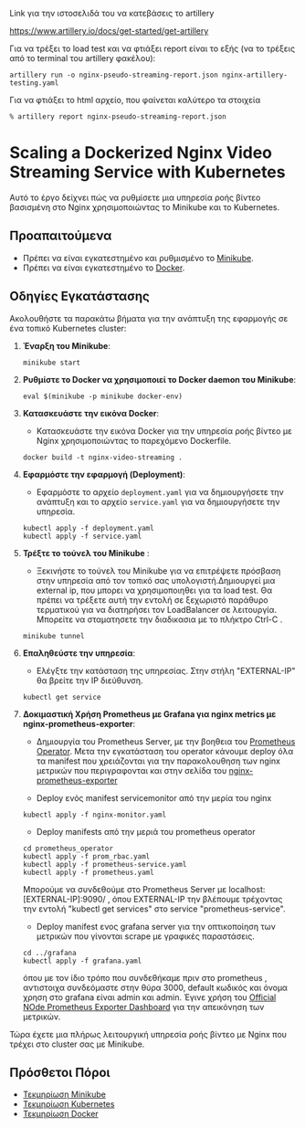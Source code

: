 Link για την ιστοσελιδά του να κατεβάσεις το artillery

https://www.artillery.io/docs/get-started/get-artillery

Για να τρέξει το load test και να φτιάξει report είναι το εξής (να το τρέξεις από το terminal του artillery φακέλου):

```shell
artillery run -o nginx-pseudo-streaming-report.json nginx-artillery-testing.yaml
```
Για να φτιάξει το html αρχείο, που φαίνεται καλύτερο τα στοιχεία

```shell
% artillery report nginx-pseudo-streaming-report.json 
```

# Scaling a Dockerized Nginx Video Streaming Service with Kubernetes

Αυτό το έργο δείχνει πώς να ρυθμίσετε μια υπηρεσία ροής βίντεο βασισμένη στο Nginx χρησιμοποιώντας το Minikube και το Kubernetes.

## Προαπαιτούμενα

- Πρέπει να είναι εγκατεστημένο και ρυθμισμένο το [Minikube](https://minikube.sigs.k8s.io/docs/start/).
- Πρέπει να είναι εγκατεστημένο το [Docker](https://docs.docker.com/get-docker/).

## Οδηγίες Εγκατάστασης

Ακολουθήστε τα παρακάτω βήματα για την ανάπτυξη της εφαρμογής σε ένα τοπικό Κubernetes cluster:

1. **Έναρξη του Minikube**:
    ```shell
    minikube start
    ```

2. **Ρυθμίστε το Docker να χρησιμοποιεί το Docker daemon του Minikube**:
    ```shell
    eval $(minikube -p minikube docker-env)
    ```

3. **Κατασκευάστε την εικόνα Docker**:
    - Κατασκευάστε την εικόνα Docker για την υπηρεσία ροής βίντεο με Nginx χρησιμοποιώντας το παρεχόμενο Dockerfile.
    ```shell
    docker build -t nginx-video-streaming .
    ```

4. **Εφαρμόστε την εφαρμογή (Deployment)**:
    - Εφαρμόστε το αρχείο `deployment.yaml` για να δημιουργήσετε την ανάπτυξη και το αρχείο `service.yaml` για να δημιουργήσετε την υπηρεσία.
    ```shell
    kubectl apply -f deployment.yaml
    kubectl apply -f service.yaml
    ```

5. **Τρέξτε το τούνελ του Minikube** :
    - Ξεκινήστε το τούνελ του Minikube για να επιτρέψετε πρόσβαση στην υπηρεσία από τον τοπικό σας υπολογιστή.Δημιουργεί μια external ip, που μπορει να χρησιμοποιηθει για τα load test. Θα πρέπει να τρέξετε αυτή την εντολή σε ξεχωριστό παράθυρο τερματικού για να διατηρήσει τον LoadBalancer σε λειτουργία. Μπορείτε να σταματησετε την διαδικασια με το πλήκτρο Ctrl-C .
    ```shell
    minikube tunnel
    ```

6. **Επαληθεύστε την υπηρεσία**:
    - Ελέγξτε την κατάσταση της υπηρεσίας. Στην στήλη "EXTERNAL-IP" θα βρείτε την IP διεύθυνση.
    ```shell
    kubectl get service
    ```

7. **Δοκιμαστική Χρήση Prometheus με Grafana για nginx metrics με nginx-prometheus-exporter**:
    - Δημιουργία του Prometheus Server, με την βοηθεια του [Prometheus Operator](https://github.com/prometheus-operator/prometheus-operator/blob/main/Documentation/user-guides/getting-started.md). Μετα την εγκατάσταση του operator κάνουμε deploy όλα τα manifest που χρειάζονται για την παρακολουθηση των nginx μετρικών που περιγραφονται και στην σελίδα του [nginx-prometheus-exporter](https://github.com/nginxinc/nginx-prometheus-exporter)
    
    - Deploy ενός manifest servicemonitor από την μερία του nginx 

    ```shell
    kubectl apply -f nginx-monitor.yaml
    ```
    - Deploy manifests από την μεριά του prometheus operator

    ```shell
    cd prometheus_operator
    kubectl apply -f prom_rbac.yaml
    kubectl apply -f prometheus-service.yaml
    kubectl apply -f prometheus.yaml
    ```
    Μπορούμε να συνδεθούμε στο Prometheus Server με localhost:[EXTERNAL-IP]:9090/ , όπου EXTERNAL-IP την βλέπουμε τρέχοντας την εντολή "kubectl get services" στο service "prometheus-service".

    - Deploy manifest ενος grafana server για την οπτικοποίηση των μετρικών που γίνονται scrape με γραφικές παραστάσεις. 

    ```shell
    cd ../grafana
    kubectl apply -f grafana.yaml
    ```
    όπου με τον ίδιο τρόπο που συνδεθήκαμε πριν στο prometheus , αντιστοιχα συνδεόμαστε στην θύρα 3000, default κωδικός και όνομα χρηση στο grafana είναι admin και admin. Έγινε χρήση του [Official NOde Prometheus Exporter Dashboard](https://grafana.com/grafana/dashboards/12708-nginx/) για την απεικόνηση των μετρικών. 


Τώρα έχετε μια πλήρως λειτουργική υπηρεσία ροής βίντεο με Nginx που τρέχει στο cluster σας με Minikube.

## Πρόσθετοι Πόροι

- [Τεκμηρίωση Minikube](https://minikube.sigs.k8s.io/docs/)
- [Τεκμηρίωση Kubernetes](https://kubernetes.io/docs/)
- [Τεκμηρίωση Docker](https://docs.docker.com/)

